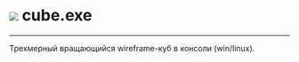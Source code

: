 # [![](http://kotya.tk/favicon.ico)](http://kotya.tk) cube.exe

---

Трехмерный вращающийся wireframe-куб в консоли (win/linux).
